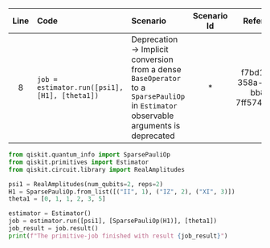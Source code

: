 | Line | Code | Scenario | Scenario Id | Reference | Artifact | Refactoring |
| :--: | :--- | :------- | :---------: | :-------: | :------- | :---------- |
| 8 | `job = estimator.run([psi1], [H1], [theta1])` | Deprecation -> Implicit conversion from a dense `BaseOperator` to a `SparsePauliOp` in `Estimator` observable arguments is deprecated | * | f7bd1861-358a-4281-bb81-7ff574c97f70 | Estimator.run() | `job = estimator.run([psi1], [SparsePauliOp(H1)], [theta1])` |


```python
from qiskit.quantum_info import SparsePauliOp
from qiskit.primitives import Estimator
from qiskit.circuit.library import RealAmplitudes

psi1 = RealAmplitudes(num_qubits=2, reps=2)
H1 = SparsePauliOp.from_list([("II", 1), ("IZ", 2), ("XI", 3)])
theta1 = [0, 1, 1, 2, 3, 5]

estimator = Estimator()
job = estimator.run([psi1], [SparsePauliOp(H1)], [theta1])
job_result = job.result()
print(f"The primitive-job finished with result {job_result}")
```